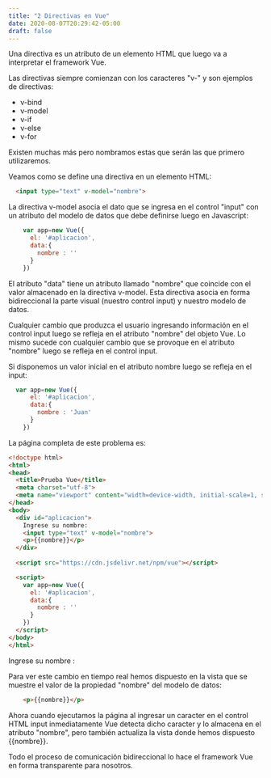 ```yaml
---
title: "2 Directivas en Vue"
date: 2020-08-07T20:29:42-05:00
draft: false
---
```



Una directiva es un atributo de un elemento HTML que luego va a interpretar el framework Vue.

Las directivas siempre comienzan con los caracteres "v-" y son ejemplos de directivas:

* v-bind
* v-model
* v-if
* v-else
* v-for

Existen muchas más pero nombramos estas que serán las que primero utilizaremos.

Veamos como se define una directiva en un elemento HTML:

```html
  <input type="text" v-model="nombre">

```

La directiva v-model asocia el dato que se ingresa en el control "input" con un atributo del modelo de datos que debe definirse luego en Javascript:

```javascript
    var app=new Vue({
      el: '#aplicacion',
      data:{ 
        nombre : ''
      }
    })
```

El atributo "data" tiene un atributo llamado "nombre" que coincide con el valor almacenado en la directiva v-model. Esta directiva asocia en forma bidireccional la parte visual (nuestro control input) y nuestro modelo de datos.

Cualquier cambio que produzca el usuario ingresando información en el control input luego se refleja en el atributo "nombre" del objeto Vue. Lo mismo sucede con cualquier cambio que se provoque en el atributo "nombre" luego se refleja en el control input.

Si disponemos un valor inicial en el atributo nombre luego se refleja en el input:

```javascript
  var app=new Vue({
      el: '#aplicacion',
      data:{ 
        nombre : 'Juan'
      }
    })
```
La página completa de este problema es:

```html
<!doctype html>
<html>
<head>
  <title>Prueba Vue</title> 
  <meta charset="utf-8">
  <meta name="viewport" content="width=device-width, initial-scale=1, shrink-to-fit=no">
</head>
<body>
  <div id="aplicacion">
    Ingrese su nombre:
    <input type="text" v-model="nombre">
    <p>{{nombre}}</p>
  </div>
  
  <script src="https://cdn.jsdelivr.net/npm/vue"></script>   

  <script>
    var app=new Vue({
      el: '#aplicacion',
      data:{ 
        nombre : ''
      }
    })
  </script>
</body>
</html>
```
                    
Ingrese su nombre : `               `

                   

Para ver este cambio en tiempo real hemos dispuesto en la vista que se muestre el valor de la propiedad "nombre" del modelo de datos:
```html
    <p>{{nombre}}</p>
```
Ahora cuando ejecutamos la página al ingresar un caracter en el control HTML input inmediatamente Vue detecta dicho caracter y lo almacena en el atributo "nombre", pero también actualiza la vista donde hemos dispuesto {{nombre}}.

Todo el proceso de comunicación bidireccional lo hace el framework Vue en forma transparente para nosotros.

